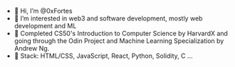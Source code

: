 - 👋 Hi, I’m @0xFortes
- 👀 I’m interested in web3 and software development, mostly web development and ML
- 🌱 Completed CS50's Introduction to Computer Science by HarvardX and going through the Odin Project and Machine Learning Specialization by Andrew Ng.
- 💞️ Stack: HTML/CSS, JavaScript, React, Python, Solidity, C ...


<!---
juddilio/juddilio is a ✨ special ✨ repository because its `README.md` (this file) appears on your GitHub profile.
You can click the Preview link to take a look at your changes.
--->
